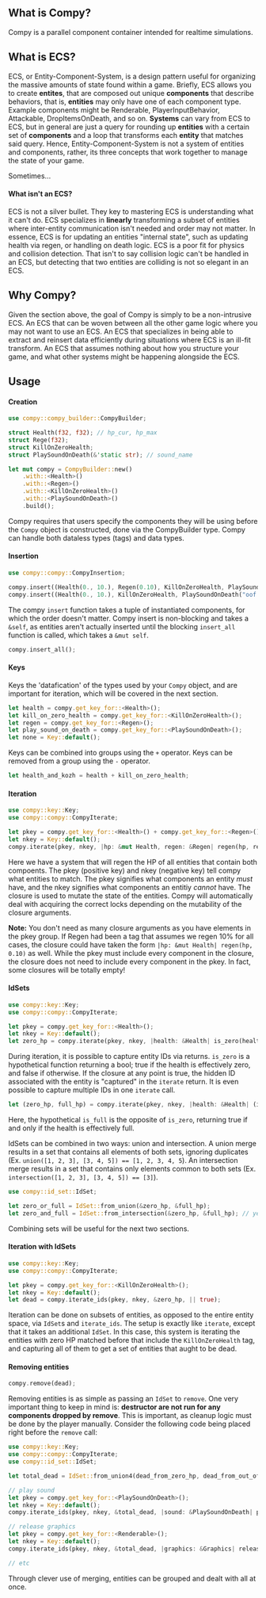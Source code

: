 ## What is Compy?
Compy is a parallel component container intended for realtime simulations.

## What is ECS?
ECS, or Entity-Component-System, is a design pattern useful for organizing the massive amounts of state found within a game. Briefly, ECS allows you to create **entites**, that are composed out unique **components** that describe behaviors, that is, **entities** may only have one of each component type. Example components might be Renderable, PlayerInputBehavior, Attackable, DropItemsOnDeath, and so on. **Systems** can vary from ECS to ECS, but in general are just a query for rounding up **entities** with a certain set of **components** and a loop that transforms each **entity** that matches said query. Hence, Entity-Component-System is not a system of entities and components, rather, its three concepts that work together to manage the state of your game. 

Sometimes...

#### What isn't an ECS?
ECS is not a silver bullet. They key to mastering ECS is understanding what it can't do. ECS specializes in **linearly** transforming a subset of entities where inter-entity communication isn't needed and order may not matter. In essence, ECS is for updating an entities "internal state", such as updating health via regen, or handling on death logic. ECS is a poor fit for physics and collision detection. That isn't to say collision logic can't be handled in an ECS, but detecting that two entities are colliding is not so elegant in an ECS. 

## Why Compy?
Given the section above, the goal of Compy is simply to be a non-intrusive ECS. An ECS that can be woven between all the other game logic where you may not want to use an ECS. An ECS that specializes in being able to extract and reinsert data efficiently during situations where ECS is an ill-fit transform. An ECS that assumes nothing about how you structure your game, and what other systems might be happening alongside the ECS.

## Usage

#### Creation
```Rust
use compy::compy_builder::CompyBuilder;

struct Health(f32, f32); // hp_cur, hp_max
struct Rege(f32);
struct KillOnZeroHealth;
struct PlaySoundOnDeath(&'static str); // sound_name

let mut compy = CompyBuilder::new()
	.with::<Health>()
	.with::<Regen>()
	.with::<KillOnZeroHealth>()
	.with::<PlaySoundOnDeath>()
	.build();
```
Compy requires that users specify the components they will be using before the ``Compy`` object is constructed, done via the CompyBuilder type. Compy can handle both dataless types (tags) and data types.

#### Insertion
```Rust
use compy::compy::CompyInsertion;

compy.insert((Health(0., 10.), Regen(0.10), KillOnZeroHealth, PlaySoundOnDeath("oof.ogg")));
compy.insert((Health(0., 10.), KillOnZeroHealth, PlaySoundOnDeath("oof.ogg")));
```
The compy ``insert`` function takes a tuple of instantiated components, for which the order doesn't matter. Compy insert is non-blocking and takes a ``&self``, as entities aren't actually inserted until the blocking ``insert_all`` function is called, which takes a ``&mut self``.
```Rust
compy.insert_all();
```

#### Keys
Keys the 'datafication' of the types used by your ``Compy`` object, and are important for iteration, which will be covered in the next section.
```Rust
let health = compy.get_key_for::<Health>();
let kill_on_zero_health = compy.get_key_for::<KillOnZeroHealth>();
let regen = compy.get_key_for::<Regen>();
let play_sound_on_death = compy.get_key_for::<PlaySoundOnDeath>();
let none = Key::default();
```
Keys can be combined into groups using the ``+`` operator. Keys can be removed from a group using the ``-`` operator.
```Rust
let health_and_kozh = health + kill_on_zero_health;
```

#### Iteration
```Rust
use compy::key::Key;
use compy::compy::CompyIterate;

let pkey = compy.get_key_for::<Health>() + compy.get_key_for::<Regen>();
let nkey = Key::default();
compy.iterate(pkey, nkey, |hp: &mut Health, regen: &Regen| regen(hp, regen));
```
Here we have a system that will regen the HP of all entities that contain both compoents. The pkey (positive key) and nkey (negative key) tell compy what entities to match. The pkey signifies what components an entity *must* have, and the nkey signifies what components an entitiy *cannot* have. The closure is used to mutate the state of the entities. Compy will automatically deal with acquiring the correct locks depending on the mutability of the closure arguments. 

**Note:** You don't need as many closure arguments as you have elements in the pkey group. If Regen had been a tag that assumes we regen 10% for all cases, the closure could have taken the form ``|hp: &mut Health| regen(hp, 0.10)`` as well. While the pkey must include every component in the closure, the closure does not need to include every component in the pkey. In fact, some closures will be totally empty!

#### IdSets
```Rust
use compy::key::Key;
use compy::compy::CompyIterate;

let pkey = compy.get_key_for::<Health>();
let nkey = Key::default();
let zero_hp = compy.iterate(pkey, nkey, |health: &Health| is_zero(health));
```
During iteration, it is possible to capture entity IDs via returns. ``is_zero`` is a hypothetical function returning a bool; true if the health is effectively zero, and false if otherwise. If the closure at any point is true, the hidden ID associated with the entity is "captured" in the ``iterate`` return. It is even possible to capture multiple IDs in one ``iterate`` call.
```Rust
let (zero_hp, full_hp) = compy.iterate(pkey, nkey, |health: &Health| (is_zero(health), is_full(health)));
```
Here, the hypothetical ``is_full`` is the opposite of ``is_zero``, returning true if and only if the health is effectively full.

IdSets can be combined in two ways: union and intersection. A union merge results in a set that contains all elements of both sets, ignoring duplicates (Ex. ``union([1, 2, 3], [3, 4, 5]) == [1, 2, 3, 4, 5``). An intersection merge results in a set that contains only elements common to both sets (Ex. ``intersection([1, 2, 3], [3, 4, 5]) == [3]``).
```Rust
use compy::id_set::IdSet;

let zero_or_full = IdSet::from_union(&zero_hp, &full_hp);
let zero_and_full = IdSet::from_intersection(&zero_hp, &full_hp); // yes, this set will always be empty
``` 
Combining sets will be useful for the next two sections.


#### Iteration with IdSets
```Rust
use compy::key::Key;
use compy::compy::CompyIterate;

let pkey = compy.get_key_for::<KillOnZeroHealth>();
let nkey = Key::default();
let dead = compy.iterate_ids(pkey, nkey, &zero_hp, || true);
```
Iteration can be done on subsets of entities, as opposed to the entire entity space, via ``IdSet``s and ``iterate_ids``. The setup is exactly like ``iterate``, except that it takes an additional ``IdSet``. In this case, this system is iterating the entities with zero HP matched before that include the ``KillOnZeroHealth`` tag, and capturing all of them to get a set of entities that aught to be dead. 

#### Removing entities
```Rust
compy.remove(dead);
```
Removing entities is as simple as passing an ``IdSet`` to ``remove``. One very important thing to keep in mind is: **destructor are not run for any components dropped by remove**. This is important, as cleanup logic must be done by the player manually. Consider the following code being placed right before the ``remove`` call:
```Rust
use compy::key::Key;
use compy::compy::CompyIterate;
use compy::id_set::IdSet;

let total_dead = IdSet::from_union4(dead_from_zero_hp, dead_from_out_of_bounds, dead_from_disease, dead_from_etc);

// play sound
let pkey = compy.get_key_for::<PlaySoundOnDeath>();
let nkey = Key::default();
compy.iterate_ids(pkey, nkey, &total_dead, |sound: &PlaySoundOnDeath| play_sound(sound));

// release graphics
let pkey = compy.get_key_for::<Renderable>();
let nkey = Key::default();
compy.iterate_ids(pkey, nkey, &total_dead, |graphics: &Graphics| release_graphics(graphics));

// etc
```
Through clever use of merging, entities can be grouped and dealt with all at once.